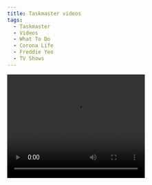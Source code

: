 ```yaml
---
title: Taskmaster videos
tags:
  - Taskmaster
  - Videos
  - What To Do
  - Corona Life
  - Freddie Yeo
  - TV Shows
---
```


<video width="320" height="240" controls>
  <source src="https://drive.google.com/uc?id=1PCJAxmWA5OuuzCTAw-xoVMNgPYBPdmgk" type="video/mp4">
Your browser does not support the video tag.
</video>
